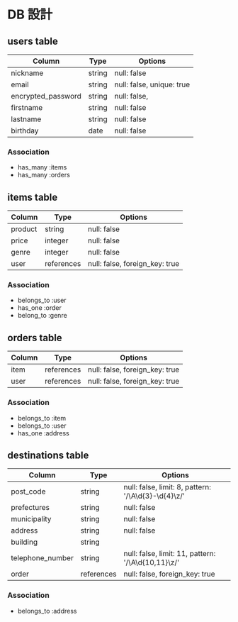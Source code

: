 # DB 設計

## users table

| Column             | Type                | Options                   |
|--------------------|---------------------|---------------------------|
| nickname           | string              | null: false               |
| email              | string              | null: false, unique: true |
| encrypted_password | string              | null: false,              |
| firstname          | string              | null: false               |
| lastname           | string              | null: false               |
| birthday           | date                | null: false               |

### Association

* has_many :items
* has_many :orders

## items table

| Column              | Type       | Options                        |
|---------------------|------------|--------------------------------|
| product             | string     | null: false                    |
| price               | integer    | null: false                    |
| genre               | integer    | null: false                    |
| user                | references | null: false, foreign_key: true |

### Association

- belongs_to :user
- has_one :order
- belong_to :genre

## orders table

| Column     | Type       | Options                        |
|------------|------------|--------------------------------|
| item       | references | null: false, foreign_key: true |
| user       | references | null: false, foreign_key: true |

### Association

- belongs_to :item
- belongs_to :user
- has_one :address

## destinations table

| Column           | Type       | Options                                             |
|------------------|------------|--------------------------------                     |
| post_code        | string     | null: false, limit: 8, pattern: '/\A\d{3}-\d{4}\z/' |
| prefectures      | string     | null: false                                         |
| municipality     | string     | null: false                                         |
| address          | string     | null: false                                         |
| building         | string     |                                                     |
| telephone_number | string     | null: false, limit: 11, pattern: '/\A\d{10,11}\z/'  |
| order            | references | null: false, foreign_key: true                      |

### Association

- belongs_to :address